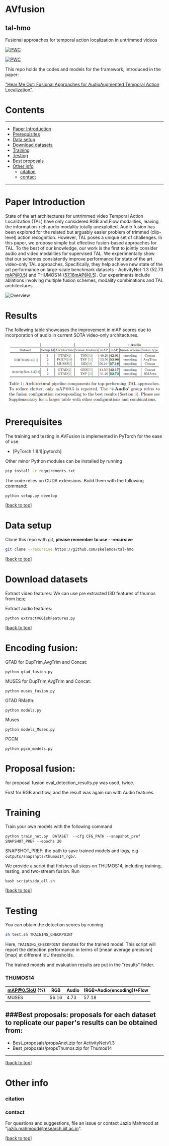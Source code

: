 # AVfusion <span id = "top"></span>

## tal-hmo
Fusional approaches for temporal action localization in untrimmed videos

[![PWC](https://img.shields.io/endpoint.svg?url=https://paperswithcode.com/badge/hear-me-out-fusional-approaches-for-audio/temporal-action-localization-on-thumos14)](https://paperswithcode.com/sota/temporal-action-localization-on-thumos14?p=hear-me-out-fusional-approaches-for-audio)

[![PWC](https://img.shields.io/endpoint.svg?url=https://paperswithcode.com/badge/hear-me-out-fusional-approaches-for-audio/temporal-action-localization-on-activitynet)](https://paperswithcode.com/sota/temporal-action-localization-on-activitynet?p=hear-me-out-fusional-approaches-for-audio)

This repo holds the codes and models for the  framework, introduced in the paper: 

["Hear Me Out: Fusional Approaches for AudioAugmented Temporal Action Localization"](https://arxiv.org/pdf/2106.14118v1.pdf).

# Contents
----
* [Paper Introduction](#intro)
* [Prerequisites](#prerequisites)
* [Data setup](#setup)
* [Download datasets](#data)
* [Training](#train)
* [Testing](#test)
* [Best proposals](#bestprop)
* [Other info](#other)
    * [citation](#cite)
    * [contact](#contact)
----

# Paper Introduction <span id = "intro"> </span>

State  of  the  art  architectures  for  untrimmed  video  Temporal  Action  Localization (TAL)  have  only  considered  RGB  and  Flow  modalities,  leaving  the  information-rich audio  modality  totally  unexploited.   Audio  fusion  has  been  explored  for  the  related but arguably easier problem of trimmed (clip-level) action recognition.  However, TAL poses a unique set of challenges.  In this paper, we propose simple but effective fusion-based approaches for TAL. To the best of our knowledge, our work is the first to jointly consider audio and video modalities for supervised TAL. We experimentally show that our schemes consistently improve performance for state of the art video-only TAL approaches.   Specifically,  they  help  achieve  new  state  of  the  art  performance  on  large-scale benchmark datasets - ActivityNet-1.3 (52.73 mAP@0.5) and THUMOS14 (57.18mAP@0.5). Our experiments include ablations involving multiple fusion schemes, modality combinations and TAL architectures.

![Overview](./AVFusion.jpg)

# Results <span id = "results"> </span>

The following table showcases the improvement in mAP scores due to incorporation of audio in current SOTA video-only architectures.

![Results](./AVfusion_results.PNG)

# Prerequisites <span id = "prerequisites"> </span> 

The training and testing in AVFusion is implemented in PyTorch for the ease of use. 

- [PyTorch 1.8.1][pytorch]
                   
Other minor Python modules can be installed by running

```bash
pip install -r requirements.txt
```

 The code relies on CUDA extensions. Build them with the following command:
```
python setup.py develop
```
 

[[back to top](#top)]





# Data setup <span id = "setup"> </span>
Clone this repo with git, **please remember to use --recursive**

```bash
git clone --recursive https://github.com/skelemoa/tal-hmo
```
[[back to top](#top)]


# Download datasets<span id = "data"> </span>
 Extract video features:
 We can use pre extracted I3D features of thumos from [here](https://drive.google.com/drive/folders/1-19PgCRTTNfy2RWGErvUUlT0_3J-qEb8?usp=sharing)


 Extract audio features:

```
python extractVGGishFeatures.py
```

[[back to top](#top)]


# Encoding fusion:
   GTAD for DupTrim,AvgTrim and Concat:
   ```
   python gtad_fusion.py
   ```

   MUSES for DupTrim,AvgTrim and Concat:
   ```
   python muses_fusion.py
   ```

   GTAD RMattn:
   
   ```
   python models.py
   
   ```
   Muses
   ```
   python models_Muses.py
   ```
   PGCN
   ```
   python pgcn_models.py
   ```
   
# Proposal fusion:

for proposal fusion eval_detection_results.py was used, twice.

First for RGB and flow, and the result was again run with Audio features.


# Training<span id = "train"> </span>

Train your own models with the following command
```
python train_net.py  DATASET  --cfg CFG_PATH --snapshot_pref SNAPSHOT_PREF --epochs 20
```
SNAPSHOT_PREF: the path to save trained models and logs, e.g `outputs/snapshpts/thumos14_rgb/`. 

We provide a script that finishes all steps on THUMOS14, including training, testing, and two-stream fusion. Run
```
bash scripts/do_all.sh
```



[[back to top](#top)]
# Testing<span id = "test"> </span>

You can obtain the detection scores by running 

```bash
sh test.sh TRAINING_CHECKPOINT
```

Here, `TRAINING_CHECKPOINT` denotes for the trained model.
This script will report the detection performance in terms of [mean average precision][map] at different IoU thresholds.

The trained models and evaluation results are put in the "results" folder.




### THUMOS14

| mAP@0.5IoU (%)                    | RGB   | Audio  | (RGB+Audio(encoding))+Flow     |
|-----------------------------------|-------|-------|---------------|
| MUSES                        | 56.16 | 4.73 | 57.18  |


###Best proposals:
   proposals for each dataset to replicate our paper's results can be obtained from:
   ----
   * Best_proposals/propsAnet.zip for ActivityNetv1.3
   * Best_proposals/propsThumos.zip for Thumos14
   ----

[[back to top](#top)]


# Other info <span id = "other"> </span>

   ### citation<span id = "cite"> </span>
   ### contact<span id = "contact"> </span>
   For questions and suggestions, file an issue or contact Jazib Mahmood at "jazib.mahmood@research.iiit.ac.in".

[[back to top](#top)]   
   

